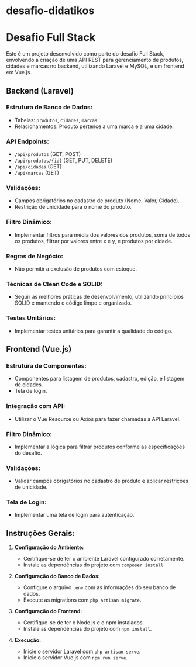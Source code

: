 # desafio-didatikos
# Desafio Full Stack

Este é um projeto desenvolvido como parte do desafio Full Stack, envolvendo a criação de uma API REST para gerenciamento de produtos, cidades e marcas no backend, utilizando Laravel e MySQL, e um frontend em Vue.js.

## Backend (Laravel)

### Estrutura de Banco de Dados:

- Tabelas: `produtos`, `cidades`, `marcas`
- Relacionamentos: Produto pertence a uma marca e a uma cidade.

### API Endpoints:

- `/api/produtos` (GET, POST)
- `/api/produtos/{id}` (GET, PUT, DELETE)
- `/api/cidades` (GET)
- `/api/marcas` (GET)

### Validações:

- Campos obrigatórios no cadastro de produto (Nome, Valor, Cidade).
- Restrição de unicidade para o nome do produto.

### Filtro Dinâmico:

- Implementar filtros para média dos valores dos produtos, soma de todos os produtos, filtrar por valores entre x e y, e produtos por cidade.

### Regras de Negócio:

- Não permitir a exclusão de produtos com estoque.

### Técnicas de Clean Code e SOLID:

- Seguir as melhores práticas de desenvolvimento, utilizando princípios SOLID e mantendo o código limpo e organizado.

### Testes Unitários:

- Implementar testes unitários para garantir a qualidade do código.

## Frontend (Vue.js)

### Estrutura de Componentes:

- Componentes para listagem de produtos, cadastro, edição, e listagem de cidades.
- Tela de login.

### Integração com API:

- Utilizar o Vue Resource ou Axios para fazer chamadas à API Laravel.

### Filtro Dinâmico:

- Implementar a lógica para filtrar produtos conforme as especificações do desafio.

### Validações:

- Validar campos obrigatórios no cadastro de produto e aplicar restrições de unicidade.

### Tela de Login:

- Implementar uma tela de login para autenticação.

## Instruções Gerais:

1. **Configuração do Ambiente:**
   - Certifique-se de ter o ambiente Laravel configurado corretamente.
   - Instale as dependências do projeto com `composer install`.

2. **Configuração do Banco de Dados:**
   - Configure o arquivo `.env` com as informações do seu banco de dados.
   - Execute as migrations com `php artisan migrate`.

3. **Configuração do Frontend:**
   - Certifique-se de ter o Node.js e o npm instalados.
   - Instale as dependências do projeto com `npm install`.

4. **Execução:**
   - Inicie o servidor Laravel com `php artisan serve`.
   - Inicie o servidor Vue.js com `npm run serve`.


